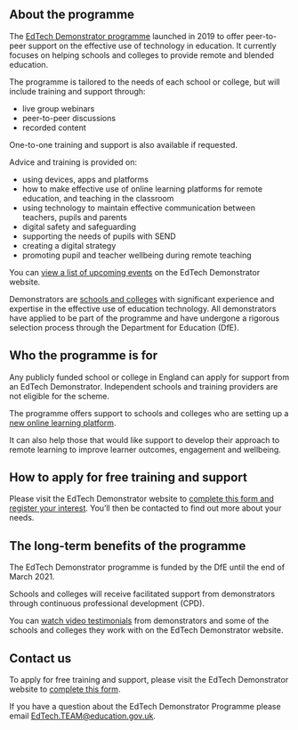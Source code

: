 ## About the programme

The [EdTech Demonstrator programme](https://edtech-demonstrator.lgfl.net/home) launched in 2019 to offer peer-to-peer support on the effective use of technology in education. It currently focuses on helping schools and colleges to provide remote and blended education. 

The programme is tailored to the needs of each school or college, but will include training and support through:

* live group webinars
* peer-to-peer discussions
* recorded content

One-to-one training and support is also available if requested.

Advice and training is provided on:

* using devices, apps and platforms
* how to make effective use of online learning platforms for remote education, and teaching in the classroom
* using technology to maintain effective communication between teachers, pupils and parents
* digital safety and safeguarding
* supporting the needs of pupils with SEND
* creating a digital strategy
* promoting pupil and teacher wellbeing during remote teaching


You can [view a list of upcoming events](https://edtech-demonstrator.lgfl.net/support-and-resources/upcoming-events) on the EdTech Demonstrator website.

Demonstrators are [schools and colleges](https://edtech-demonstrator.lgfl.net/demonstrator-schools-and-colleges) with significant experience and expertise in the effective use of education technology. All demonstrators have applied to be part of the programme and have undergone a rigorous selection process through the Department for Education (DfE).

## Who the programme is for
Any publicly funded school or college in England can apply for support from an EdTech Demonstrator. Independent schools and training providers are not eligible for the scheme.

The programme offers support to schools and colleges who are setting up a [new online learning platform](https://covid19.thekeysupport.com/covid-19/deliver-remote-learning/make-tech-work-you/digital-education-platform-hub/). 

It can also help those that would like support to develop their approach to remote learning to improve learner outcomes, engagement and wellbeing.

## How to apply for free training and support

Please visit the EdTech Demonstrator website to [complete this form and register your interest](https://edtech-demonstrator.lgfl.net/register-your-interest). You’ll then be contacted to find out more about your needs. 

## The long-term benefits of the programme

The EdTech Demonstrator programme is funded by the DfE until the end of March 2021.

Schools and colleges will receive facilitated support from demonstrators through continuous professional development (CPD). 

You can [watch video testimonials](https://edtech-demonstrator.lgfl.net/about/how-it-works) from demonstrators and some of the schools and colleges they work with on the EdTech Demonstrator website.

## Contact us
To apply for free training and support, please visit the EdTech Demonstrator website to [complete this form](https://edtech-demonstrator.lgfl.net/register-your-interest). 

If you have a question about the EdTech Demonstrator Programme please email EdTech.TEAM@education.gov.uk.
